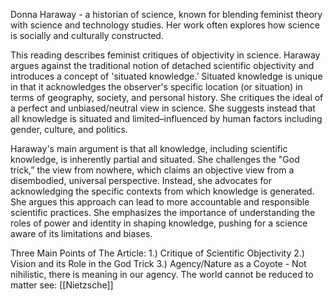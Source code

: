 Donna Haraway - a historian of science, known for blending feminist theory with science and technology studies. Her work often explores how science is socially and culturally constructed.

This reading describes feminist critiques of objectivity in science. Haraway argues against the traditional notion of detached scientific objectivity and introduces a concept of 'situated knowledge.’ Situated knowledge is unique in that it acknowledges the observer's specific location (or situation) in terms of geography, society, and personal history. She critiques the ideal of a perfect and unbiased/neutral view in science. She suggests instead that all knowledge is situated and limited–influenced by human factors including gender, culture, and politics.

Haraway's main argument is that all knowledge, including scientific knowledge, is inherently partial and situated. She challenges the "God trick,” the view from nowhere, which claims an objective view from a disembodied, universal perspective. Instead, she advocates for acknowledging the specific contexts from which knowledge is generated. She argues this approach can lead to more accountable and responsible scientific practices. She emphasizes the importance of understanding the roles of power and identity in shaping knowledge, pushing for a science aware of its limitations and biases.

Three Main Points of The Article:
1.) Critique of Scientific Objectivity
2.) Vision and its Role in the God Trick
3.) Agency/Nature as a Coyote
		- Not nihilistic, there is meaning in our agency. The world cannot be reduced to matter see: [[Nietzsche]] 


